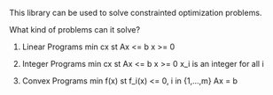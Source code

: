 This library can be used to solve constrainted optimization problems. 

What kind of problems can it solve?


1) Linear Programs
min cx
st Ax <= b
    x >= 0

2) Integer Programs
min cx
st Ax <= b
    x >= 0
    x_i is an integer for all i

3) Convex Programs
min f(x) 
st f_i(x) <= 0, i in {1,...,m}
Ax = b
